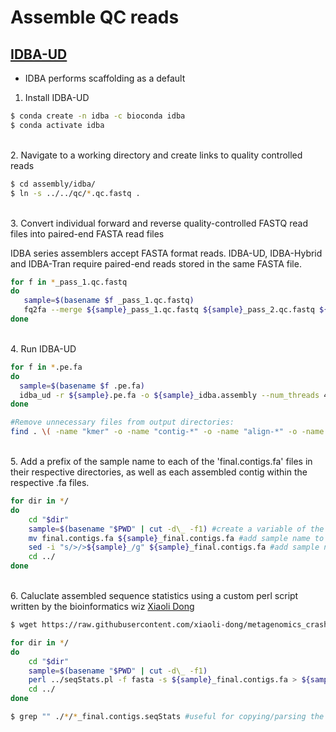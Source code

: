 # Assemble QC reads

## [IDBA-UD](https://github.com/loneknightpy/idba)

* IDBA performs scaffolding as a default

1. Install IDBA-UD

```bash
$ conda create -n idba -c bioconda idba
$ conda activate idba
```

\
2. Navigate to a working directory and create links to quality controlled reads

```bash
$ cd assembly/idba/
$ ln -s ../../qc/*.qc.fastq .
```

\
3. Convert individual forward and reverse quality-controlled FASTQ read files into paired-end FASTA read files

IDBA series assemblers accept FASTA format reads. IDBA-UD, IDBA-Hybrid and IDBA-Tran require paired-end reads stored in the same FASTA file.

```bash
for f in *_pass_1.qc.fastq
do
   sample=$(basename $f _pass_1.qc.fastq)
   fq2fa --merge ${sample}_pass_1.qc.fastq ${sample}_pass_2.qc.fastq ${sample}.pe.fa
done
```

\
4. Run IDBA-UD

```bash
for f in *.pe.fa
do
  sample=$(basename $f .pe.fa)
  idba_ud -r ${sample}.pe.fa -o ${sample}_idba.assembly --num_threads 40 --min_contig 500 --pre_correction >& ${sample}_idba.assembly.log.txt
done

#Remove unnecessary files from output directories:
find . \( -name "kmer" -o -name "contig-*" -o -name "align-*" -o -name "graph-*" -o -name "local-*" \) -delete #use '-a -print' instead of -delete' to view files before deleting 
```

\
5. Add a prefix of the sample name to each of the 'final.contigs.fa' files in their respective directories, as well as each assembled contig within the respective .fa files.

```bash
for dir in */
do
	cd "$dir"
	sample=$(basename "$PWD" | cut -d\_ -f1) #create a variable of the sample name from the directory name
	mv final.contigs.fa ${sample}_final.contigs.fa #add sample name to file name
	sed -i "s/>/>${sample}_/g" ${sample}_final.contigs.fa #add sample name to the beginning of each contig
	cd ../
done
```

\
6. Caluclate assembled sequence statistics using a custom perl script written by the bioinformatics wiz [Xiaoli Dong](https://github.com/xiaoli-dong)

```bash
$ wget https://raw.githubusercontent.com/xiaoli-dong/metagenomics_crash_course/master/bin/seqStats.pl

for dir in */
do
	cd "$dir"
	sample=$(basename "$PWD" | cut -d\_ -f1)
	perl ../seqStats.pl -f fasta -s ${sample}_final.contigs.fa > ${sample}_final.contigs.seqStats
	cd ../
done

$ grep "" ./*/*_final.contigs.seqStats #useful for copying/parsing the output
```
